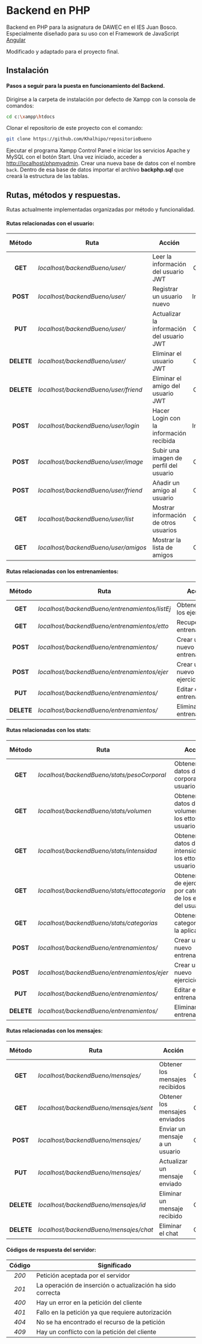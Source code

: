 # Backend en PHP

Backend en PHP para la asignatura de DAWEC en el IES Juan Bosco. Especialmente diseñado para su uso con el Framework de JavaScript [Angular](http://angular.io)

Modificado y adaptado para el proyecto final.

## Instalación

#### Pasos a seguir para la puesta en funcionamiento del Backend.

Dirigirse a la carpeta de instalación por defecto de Xampp con la consola de comandos:
```bash
cd c:\xampp\htdocs
```
Clonar el repositorio de este proyecto con el comando:

```bash
git clone https://github.com/Khalhipo/repositorioBueno
```
Ejecutar el programa Xampp Control Panel e iniciar los servicios Apache y MySQL con el botón Start. Una vez iniciado, acceder a [http://localhost/phpmyadmin](http://localhost/phpmyadmin). Crear una nueva base de datos con el nombre `back`. Dentro de esa base de datos importar el archivo **backphp.sql** que creará la estructura de las tablas.

## Rutas, métodos y respuestas.

Rutas actualmente implementadas organizadas por método y funcionalidad.

#### Rutas relacionadas con el usuario:

| Método | Ruta | Acción | Requiere JWT |
| :---: | --- | --- | :---: |
| **GET** |_localhost/backendBueno/user/_| Leer la información del usuario JWT | Obligatorio |
| **POST** |_localhost/backendBueno/user/_| Registrar un usuario nuevo | Innecesario |
| **PUT** |_localhost/backendBueno/user/_| Actualizar la información del usuario JWT | Obligatorio |
| **DELETE** |_localhost/backendBueno/user/_|Eliminar el usuario JWT | Obligatorio |
| **DELETE** |_localhost/backendBueno/user/friend_|Eliminar el amigo del usuario JWT | Obligatorio |
| **POST** |_localhost/backendBueno/user/login_| Hacer Login con la información recibida | Innecesario |
| **POST** |_localhost/backendBueno/user/image_| Subir una imagen de perfil del usuario | Obligatorio |
| **POST** |_localhost/backendBueno/user/friend_| Añadir un amigo al usuario | Obligatorio |
| **GET** |_localhost/backendBueno/user/list_| Mostrar información de otros usuarios | Obligatorio |
| **GET** |_localhost/backendBueno/user/amigos_| Mostrar la lista de amigos | Obligatorio 

#### Rutas relacionadas con los entrenamientos:

| Método | Ruta | Acción | Requiere JWT |
| :---: | --- | --- | :---: |
| **GET** |_localhost/backendBueno/entrenamientos/listEj_| Obtener todos los ejercicios | Obligatorio |
| **GET** |_localhost/backendBueno/entrenamientos/etto_| Recuperar el entrenamiento | Obligatorio |
| **POST** |_localhost/backendBueno/entrenamientos/_| Crear un nuevo entrenamiento | Obligatorio |
| **POST** |_localhost/backendBueno/entrenamientos/ejer_| Crear un nuevo ejercicio | Obligatorio |
| **PUT** |_localhost/backendBueno/entrenamientos/_| Editar el entrenamiento | Obligatorio |
| **DELETE** |_localhost/backendBueno/entrenamientos/_| Eliminar el entrenamiento | Obligatorio |

#### Rutas relacionadas con los stats:

| Método | Ruta | Acción | Requiere JWT |
| :---: | --- | --- | :---: |
| **GET** |_localhost/backendBueno/stats/pesoCorporal_| Obtener los datos de peso corporal del usuario | Obligatorio |
| **GET** |_localhost/backendBueno/stats/volumen_| Obtener los datos del volumen de los ettos del usuario | Obligatorio |
| **GET** |_localhost/backendBueno/stats/intensidad_| Obtener los datos de la intensidad de los ettos del usuario | Obligatorio |
| **GET** |_localhost/backendBueno/stats/ettocategoria_| Obtener el nº de ejercicios por categoria de los ettos del usuario | Obligatorio |
| **GET** |_localhost/backendBueno/stats/categorias_| Obtener las categorías de la aplicación | Obligatorio |
| **POST** |_localhost/backendBueno/entrenamientos/_| Crear un nuevo entrenamiento | Obligatorio |
| **POST** |_localhost/backendBueno/entrenamientos/ejer_| Crear un nuevo ejercicio | Obligatorio |
| **PUT** |_localhost/backendBueno/entrenamientos/_| Editar el entrenamiento | Obligatorio |
| **DELETE** |_localhost/backendBueno/entrenamientos/_| Eliminar el entrenamiento | Obligatorio |

#### Rutas relacionadas con los mensajes:

| Método | Ruta | Acción | Requiere JWT |
| :---: | --- | --- | :---: |
| **GET** |_localhost/backendBueno/mensajes/_| Obtener los mensajes recibidos | Obligatorio |
| **GET** |_localhost/backendBueno/mensajes/sent_| Obtener los mensajes enviados | Obligatorio |
| **POST** |_localhost/backendBueno/mensajes/_| Enviar un mensaje a un usuario | Obligatorio |
| **PUT** |_localhost/backendBueno/mensajes/_| Actualizar un mensaje enviado | Obligatorio |
| **DELETE** |_localhost/backendBueno/mensajes/id_| Eliminar un mensaje recibido | Obligatorio |
| **DELETE** |_localhost/backendBueno/mensajes/chat_| Eliminar el chat | Obligatorio |


#### Códigos de respuesta del servidor:

| Código | Significado |
| :--: | -- |
| _200_ | Petición aceptada por el servidor |
| _201_ | La operación de inserción o actualización ha sido correcta |
| _400_ | Hay un error en la petición del cliente |
| _401_ | Fallo en la petición ya que requiere autorización |
| _404_ | No se ha encontrado el recurso de la petición |
| _409_ | Hay un conflicto con la petición del cliente |